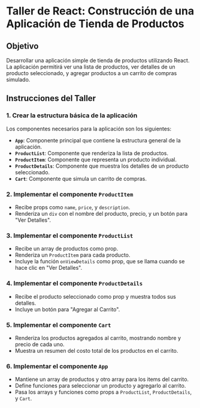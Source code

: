 # Taller de React: Construcción de una Aplicación de Tienda de Productos

## Objetivo

Desarrollar una aplicación simple de tienda de productos utilizando React. La aplicación permitirá ver una lista de productos, ver detalles de un producto seleccionado, y agregar productos a un carrito de compras simulado.

## Instrucciones del Taller

### 1. Crear la estructura básica de la aplicación

Los componentes necesarios para la aplicación son los siguientes:

- **`App`**: Componente principal que contiene la estructura general de la aplicación.
- **`ProductList`**: Componente que renderiza la lista de productos.
- **`ProductItem`**: Componente que representa un producto individual.
- **`ProductDetails`**: Componente que muestra los detalles de un producto seleccionado.
- **`Cart`**: Componente que simula un carrito de compras.

### 2. Implementar el componente `ProductItem`

- Recibe props como `name`, `price`, y `description`.
- Renderiza un `div` con el nombre del producto, precio, y un botón para "Ver Detalles".

### 3. Implementar el componente `ProductList`

- Recibe un array de productos como prop.
- Renderiza un `ProductItem` para cada producto.
- Incluye la función `onViewDetails` como prop, que se llama cuando se hace clic en "Ver Detalles".

### 4. Implementar el componente `ProductDetails`

- Recibe el producto seleccionado como prop y muestra todos sus detalles.
- Incluye un botón para "Agregar al Carrito".

### 5. Implementar el componente `Cart`

- Renderiza los productos agregados al carrito, mostrando nombre y precio de cada uno.
- Muestra un resumen del costo total de los productos en el carrito.

### 6. Implementar el componente `App`

- Mantiene un array de productos y otro array para los items del carrito.
- Define funciones para seleccionar un producto y agregarlo al carrito.
- Pasa los arrays y funciones como props a `ProductList`, `ProductDetails`, y `Cart`.
